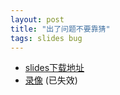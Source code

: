 ```yaml
---
layout: post
title: "出了问题不要靠猜"
tags: slides bug
---
```


* [slides下载地址](https://speakerd.s3.amazonaws.com/presentations/e8f10b60ff1001307f5102cc722bab58/%E5%87%BA%E4%BA%86%E9%97%AE%E9%A2%98%E4%B8%8D%E8%A6%81%E9%9D%A0%E7%8C%9C.pdf)
* [录像](http://study.163.com/course/courseLearn.htm?courseId=441007) (已失效)

<script async="async" class="speakerdeck-embed" data-id="e8f10b60ff1001307f5102cc722bab58" data-ratio="1.2994923857868" src="//speakerdeck.com/assets/embed.js"> </script>

